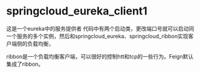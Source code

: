 # springcloud_eureka_client1
这是一个eureka中的服务提供者
代码中有两个启动类，更改端口号就可以启动同一个服务的多个实例，然后和springcloud_eureka、springcloud_ribbon实现客户端侧的负载均衡，

ribbon是一个负载均衡客户端，可以很好的控制htt和tcp的一些行为。Feign默认集成了ribbon。

